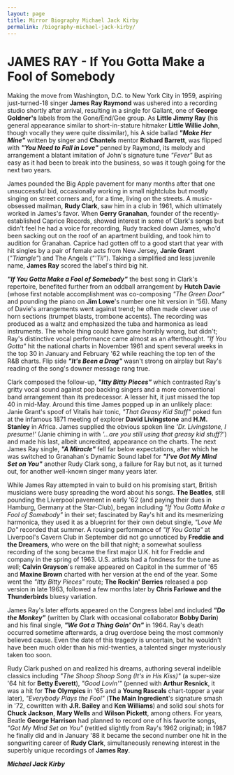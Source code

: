 ```yaml
---
layout: page
title: Mirror Biography Michael Jack Kirby
permalink: /biography-michael-jack-kirby/
---
```


# JAMES RAY - If You Gotta Make a Fool of Somebody

Making the move from Washington, D.C. to New York City in 1959, aspiring just-turned-18 singer **James Ray Raymond** was ushered into a recording studio shortly after arrival, resulting in a single for Gallant, one of **George Goldner's** labels from the Gone/End/Gee group. As **Little Jimmy Ray** (his general appearance similar to short-in-stature hitmaker **Little Willie John**, though vocally they were quite dissimilar), his A side ballad _**"Make Her Mine"**_ written by singer and **Chantels** mentor **Richard Barrett**, was flipped with _**"You Need to Fall in Love"**_ penned by Raymond, its melody and arrangement a blatant imitation of John's signature tune _"Fever"_ But as easy as it had been to break into the business, so was it tough going for the next two years.

James pounded the Big Apple pavement for many months after that one unsuccessful bid, occasionally working in small nightclubs but mostly singing on street corners and, for a time, living on the streets. A music-obsessed mailman, **Rudy Clark**, saw him in a club in 1961, which ultimately worked in James's favor. When **Gerry Granahan**, founder of the recently-established Caprice Records, showed interest in some of Clark's songs but didn't feel he had a voice for recording, Rudy tracked down James, who'd been sacking out on the roof of an apartment building, and took him to audition for Granahan. Caprice had gotten off to a good start that year with hit singles by a pair of female acts from New Jersey, **Janie Grant** (_"Triangle"_) and The Angels (_"'Til"_). Taking a simplified and less juvenile name, **James Ray** scored the label's third big hit.

_**"If You Gotta Make a Fool of Somebody"**_ the best song in Clark's repertoire, benefited further from an oddball arrangement by **Hutch Davie** (whose first notable accomplishment was co-composing _"The Green Door"_ and pounding the piano on **Jim Lowe**'s number one hit version in '56). Many of Davie's arrangements went against trend; he often made clever use of horn sections (trumpet blasts, trombone accents). The recording was produced as a waltz and emphasized the tuba and harmonica as lead instruments. The whole thing could have gone horribly wrong, but didn't; Ray's distinctive vocal performance came almost as an afterthought. _"If You Gotta"_ hit the national charts in November 1961 and spent several weeks in the top 30 in January and February '62 while reaching the top ten of the R&B charts. Flip side _**"It's Been a Drag"**_ wasn't strong on airplay but Ray's reading of the song's downer message rang true.

Clark composed the follow-up, _**"Itty Bitty Pieces"**_ which contrasted Ray's gritty vocal sound against pop backing singers and a more conventional band arrangement than its predecessor. A lesser hit, it just missed the top 40 in mid-May. Around this time James popped up in an unlikely place: Janie Grant's spoof of Vitalis hair tonic, _"That Greasy Kid Stuff"_ poked fun at the infamous 1871 meeting of explorer **David Livingstone** and **H.M. Stanley** in Africa. James supplied the obvious spoken line _'Dr. Livingstone, I presume!'_ (Janie chiming in with _'...are you still using that greasy kid stuff?'_) and made his last, albeit uncredited, appearance on the charts. The next James Ray single, _**"A Miracle"**_ fell far below expectations, after which he was switched to Granahan's Dynamic Sound label for _**"I've Got My Mind Set on You"**_ another Rudy Clark song, a failure for Ray but not, as it turned out, for another well-known singer many years later.

While James Ray attempted in vain to build on his promising start, British musicians were busy spreading the word about his songs. **The Beatles**, still pounding the Liverpool pavement in early '62 (and paying their dues in Hamburg, Germany at the Star-Club), began including _"If You Gotta Make a Fool of Somebody"_ in their set; fascinated by Ray's hit and its mesmerizing harmonica, they used it as a blueprint for their own debut single, _"Love Me Do"_ recorded that summer. A rousing performance of _"If You Gotta"_ at Liverpool's Cavern Club in September did not go unnoticed by **Freddie and the Dreamers**, who were on the bill that night; a somewhat soulless recording of the song became the first major U.K. hit for Freddie and company in the spring of 1963. U.S. artists had a fondness for the tune as well; **Calvin Grayson**'s remake appeared on Capitol in the summer of '65 and **Maxine Brown** charted with her version at the end of the year. Some went the _"Itty Bitty Pieces"_ route; **The Rockin' Berries** released a pop version in late 1963, followed a few months later by **Chris Farlowe and the Thunderbirds** bluesy variation.

James Ray's later efforts appeared on the Congress label and included _**"Do the Monkey"**_ (written by Clark with occasional collaborator **Bobby Darin**) and his final single, _**"We Got a Thing Goin' On"**_ in 1964. Ray's death occurred sometime afterwards, a drug overdose being the most commonly believed cause. Even the date of this tragedy is uncertain, but he wouldn't have been much older than his mid-twenties, a talented singer mysteriously taken too soon.

Rudy Clark pushed on and realized his dreams, authoring several indelible classics including _"The Shoop Shoop Song (It's in His Kiss)"_ (a super-size '64 hit for **Betty Everett**), _"Good Lovin'"_ (penned with **Arthur Resnick**, it was a hit for **The Olympics** in '65 and a **Young Rascals** chart-topper a year later), _"Everybody Plays the Fool"_ (**The Main Ingredient**'s signature smash in '72, cowritten with **J.R. Bailey** and **Ken Williams**) and solid soul shots for **Chuck Jackson**, **Mary Wells** and **Wilson Pickett**, among others. For years, Beatle **George Harrison** had planned to record one of his favorite songs, _"Got My Mind Set on You"_ (retitled slightly from Ray's 1962 original); in 1987 he finally did and in January '88 it became the second number one hit in the songwriting career of **Rudy Clark**, simultaneously renewing interest in the superbly unique recordings of **James Ray**.

_**Michael Jack Kirby**_
